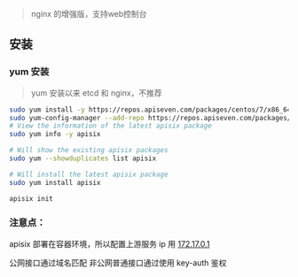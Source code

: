 > nginx 的增强版，支持web控制台

## 安装

### yum 安装

> yum 安装以来 etcd 和 nginx，不推荐

```bash
sudo yum install -y https://repos.apiseven.com/packages/centos/7/x86_64/apisix-2.11.0-0.el7.x86_64.rpm
sudo yum-config-manager --add-repo https://repos.apiseven.com/packages/centos/apache-apisix.repo
# View the information of the latest apisix package
sudo yum info -y apisix

# Will show the existing apisix packages
sudo yum --showduplicates list apisix

# Will install the latest apisix package
sudo yum install apisix

apisix init
```

### 注意点： 

apisix 部署在容器环境，所以配置上游服务 ip 用 [172.17.0.1](http://172.17.0.1) 

公网接口通过域名匹配 非公网普通接口通过使用 key-auth 鉴权